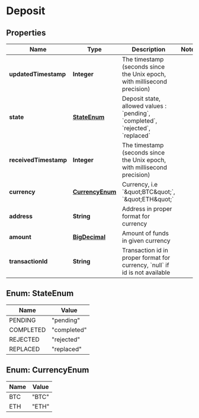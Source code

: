 

# Deposit

## Properties

Name | Type | Description | Notes
------------ | ------------- | ------------- | -------------
**updatedTimestamp** | **Integer** | The timestamp (seconds since the Unix epoch, with millisecond precision) | 
**state** | [**StateEnum**](#StateEnum) | Deposit state, allowed values : &#x60;pending&#x60;, &#x60;completed&#x60;, &#x60;rejected&#x60;, &#x60;replaced&#x60; | 
**receivedTimestamp** | **Integer** | The timestamp (seconds since the Unix epoch, with millisecond precision) | 
**currency** | [**CurrencyEnum**](#CurrencyEnum) | Currency, i.e &#x60;\&quot;BTC\&quot;&#x60;, &#x60;\&quot;ETH\&quot;&#x60; | 
**address** | **String** | Address in proper format for currency | 
**amount** | [**BigDecimal**](BigDecimal.md) | Amount of funds in given currency | 
**transactionId** | **String** | Transaction id in proper format for currency, &#x60;null&#x60; if id is not available | 



## Enum: StateEnum

Name | Value
---- | -----
PENDING | &quot;pending&quot;
COMPLETED | &quot;completed&quot;
REJECTED | &quot;rejected&quot;
REPLACED | &quot;replaced&quot;



## Enum: CurrencyEnum

Name | Value
---- | -----
BTC | &quot;BTC&quot;
ETH | &quot;ETH&quot;



